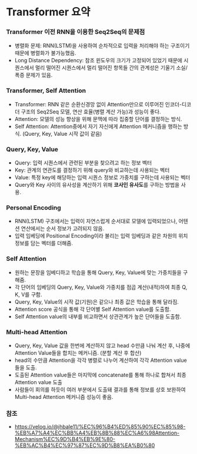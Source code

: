 # Transformer 요약

### Transformer 이전 RNN을 이용한 Seq2Seq의 문제점
- 병렬화 문제: RNN(LSTM)을 사용하여 순차적으로 입력을 처리해야 하는 구조이기 때문에 병렬화가 불가능했음.
- Long Distance Dependency: 참조 윈도우의 크기가 고정되어 있었기 때문에 시퀀스에서 멀리 떨어진 시퀀스에서 멀리 떨어진 항목들 간의 관계성은 기울기 소실/폭증 문제가 있음.

### Transformer, Self Attention 
- Transformer: RNN 같은 순환신경망 없이 Attention만으로 이루어진 인코더-디코더 구조의 Seq2Seq 모델, 연산 효율(병렬 계산 가능)과 성능이 좋다.
- Attention: 모델의 성능 향상을 위해 문맥에 따라 집중할 단어를 결정하는 방식.
- Self Attention: Attention중에서 자기 자신에게 Attention 메커니즘을 행하는 방식. (Query, Key,  Value 시작 값이 같음)

### Query, Key, Value
- Query: 입력 시퀀스에서 관련된 부분을 찾으려고 하는 정보 벡터
- Key: 관계의 연관도를 결정하기 위해 query와 비교하는데 사용되는 벡터
- Value: 특정 key에 해당하는 입력 시퀀스 정보로 가중치를 구하는데 사용되는 벡터
- Query와 Key 사이의 유사성을 계산하기 위해 **코사인 유사도**를 구하는 방법을 사용.

### Personal Encoding
- RNN(LSTM) 구조에서는 입력이 자연스럽게 순서대로 모델에 입력되었으나, 어텐션 연산에서는 순서 정보가 고려되지 않음.
- 입력 임베딩에 Positional Encoding이라 불리는 입력 임베딩과 같은 차원의 위치 정보를 담는 벡터를 더해줌.

### Self Attention
- 원하는 문장을 임베디하고 학습을 통해 Query, Key, Value에 맞는 가중치들을 구해줌.
- 각 단어의 임베딩의 Query, Key, Value와 가중치를 점곱 계산(내적)하여 최종 Q, K, V를 구함.
- Query, Key, Value의 시작 값(기원)은 같으나 최종 값은 학습을 통해 달라짐.
- Attention score 공식을 통해 각 단어별 Self Attention value를 도출함.
- Self Attention value의 내부를 비교하면서 상관관계가 높은 단어들을 도출함.

### Multi-head Attention
- Query, Key, Value 값을 한번에 계산하지 않고 head 수만큼 나눠 계산 후, 나중에 Attention Value들을 합치는 메커니즘. (분할 계산 후 합산)
- head의 수만큼 Attention을 각각 병렬로 나누어 계산하여 각각 Attention value들을 도출.
- 도출된 Attention value들은 마지막에 concatenate를 통해 하나로 합쳐서 최종 Attention value 도출
- 사람들이 회의를 하듯이 여러 부분에서 도출돼 결과를 통해 정보를 상호 보완하여 Multi-head Attention 메커니즘 성능이 좋음.

### 참조
- https://velog.io/@jhbale11/%EC%96%B4%ED%85%90%EC%85%98-%EB%A7%A4%EC%BB%A4%EB%8B%88%EC%A6%98Attention-Mechanism%EC%9D%B4%EB%9E%80-%EB%AC%B4%EC%97%87%EC%9D%B8%EA%B0%80


